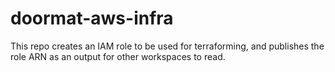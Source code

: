 # doormat-aws-infra

This repo creates an IAM role to be used for terraforming, and publishes the role ARN as an output for other workspaces to read.